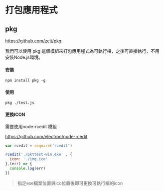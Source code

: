 # 打包應用程式

## pkg

https://github.com/zeit/pkg

我們可以使用 pkg 這個模組來打包應用程式為可執行檔，之後可直接執行，不用安裝Node.js環境。

#### 安裝

```
npm install pkg -g
```

#### 使用

```
pkg ./test.js
```

#### 更換ICON

需要使用node-rcedit 模組

https://github.com/electron/node-rcedit

```js
var rcedit = require('rcedit')

rcedit('./pkttest-win.exe' , {
  icon: './img.ico'
},(err) => {
  console.log(err)
})
```

> 指定exe檔案位置與ico位置後即可更換可執行檔的icon



